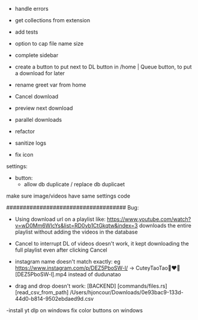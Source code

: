 - handle errors
- get collections from extension
- add tests
- option to cap file name size
- complete sidebar

- create a button to put next to DL button in /home | Queue button, to put a download for later
- rename greet var from home

- Cancel download
- preview next download
- parallel downloads
- refactor
- sanitize logs
- fix icon

settings: 
- button:
    - allow db duplicate / replace db duplicaet

make sure image/videos have same settings code

#################################### Bug:
- Using download url on a playlist like: https://www.youtube.com/watch?v=wD0Mm6WIcYs&list=RD0vb1CtGkqtw&index=3 downloads the entire playlist without adding the videos in the database
- Cancel to interrupt DL of videos doesn't work, it kept downloading the full playlist even after clicking Cancel
- instagram name doesn't match exactly: eg https://www.instagram.com/p/DEZ5PboSW-l/ -> CuteyTaoTao🥰❤️🤩 [DEZ5PboSW-l].mp4 instead of dudunatao

- drag and drop doesn't work:
[BACKEND] [commands/files.rs] [read_csv_from_path] /Users/hjoncour/Downloads/0e93bac9-133d-44d0-b814-9502ebdaed9d.csv

-install yt dlp on windows
fix color buttons on windows
